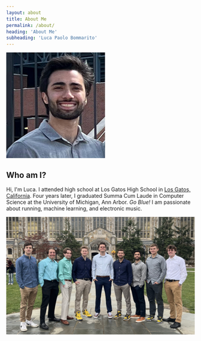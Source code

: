 ```yaml
---
layout: about
title: About Me
permalink: /about/
heading: 'About Me'
subheading: 'Luca Paolo Bommarito'
---
```


![Me](/res/pages/about/images/Selfie.png)

## Who am I?

Hi, I'm Luca. I attended high school at Los Gatos High School in [Los Gatos, California](https://www.google.com/maps/place/Los+Gatos,+CA/@37.2334516,-122.0339357,12z/data=!3m1!4b1!4m6!3m5!1s0x808e34365377033f:0xef675301ac748ca6!8m2!3d37.2358078!4d-121.9623751!16zL20vMG1oZHo?entry=ttu). Four years later, I graduated Summa Cum Laude in Computer Science at the University of Michigan, Ann Arbor. *Go Blue!* I am passionate about running, machine learning, and electronic music.

![Me](/res/pages/about/images/luca_and_friends.jpg)
